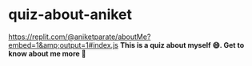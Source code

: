 # quiz-about-aniket
https://replit.com/@aniketparate/aboutMe?embed=1&amp;output=1#index.js
**This is a quiz about myself 😄. Get to know about me more 🤭**
